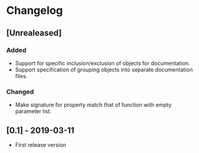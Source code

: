 # Changelog

## [Unrealeased]
### Added
- Support for specific inclusion/exclusion of objects for documentation.
- Support specification of grouping objects into separate documentation files.
### Changed
- Make signature for property match that of function with empty parameter list.

## [0.1] - 2019-03-11
- First release version
